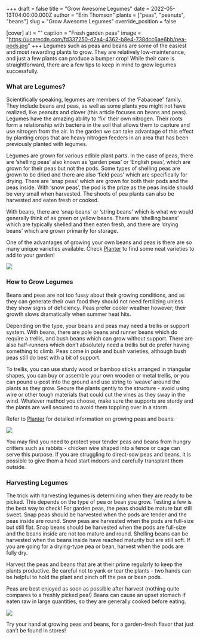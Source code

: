 +++
draft = false
title = "Grow Awesome Legumes"
date = 2022-05-13T04:00:00.000Z
author = "Erin Thomson"
plants = ["peas", "peanuts", "beans"]
slug = "Grow Awesome Legumes"
override_position = false

[cover]
alt = ""
caption = "Fresh garden peas"
image = "https://ucarecdn.com/fd337250-d2a4-4362-b8e4-738dcc6ae6bb/pea-pods.jpg"
+++
Legumes such as peas and beans are some of the easiest and most rewarding plants to grow. They are relatively low-maintenance, and just a few plants can produce a bumper crop! While their care is straightforward, there are a few tips to keep in mind to grow legumes successfully.

### What are Legumes?

Scientifically speaking, legumes are members of the ‘Fabaceae” family. They include beans and peas, as well as some plants you might not have realized, like peanuts and clover (this article focuses on beans and peas). Legumes have the amazing ability to ‘fix’ their own nitrogen. Their roots form a relationship with bacteria in the soil that allows them to capture and use nitrogen from the air. In the garden we can take advantage of this effect by planting crops that are heavy nitrogen feeders in an area that has been previously planted with legumes.

Legumes are grown for various edible plant parts. In the case of peas, there are ‘shelling peas’ also known as ‘garden peas’ or ‘English peas’, which are grown for their peas but not the pods. Some types of shelling peas are grown to be dried and there are also ‘field peas’ which are specifically for drying. There are ‘snap peas’ which are grown for both their pods and the peas inside. With ‘snow peas’, the pod is the prize as the peas inside should be very small when harvested. The shoots of pea plants can also be harvested and eaten fresh or cooked.

With beans, there are ‘snap beans’ or ‘string beans’ which is what we would generally think of as green or yellow beans. There are ‘shelling beans’ which are typically shelled and then eaten fresh, and there are ‘drying beans’ which are grown primarily for storage.

One of the advantages of growing your own beans and peas is there are so many unique varieties available. Check [Planter](https://planter.garden/) to find some neat varieties to add to your garden!

![](https://ucarecdn.com/b074def0-fc09-45bf-94d5-4e2afe70d7e3/beans-screenshot.jpg)

### How to Grow Legumes

Beans and peas are not too fussy about their growing conditions, and as they can generate their own food they should not need fertilizing unless they show signs of deficiency. Peas prefer cooler weather however; their growth slows dramatically when summer heat hits.

Depending on the type, your beans and peas may need a trellis or support system. With beans, there are pole beans and runner beans which do require a trellis, and bush beans which can grow without support. There are also half-runners which don’t absolutely need a trellis but do prefer having something to climb. Peas come in pole and bush varieties, although bush peas still do best with a bit of support.

To trellis, you can use sturdy wood or bamboo sticks arranged in triangular shapes, you can buy or assemble your own wooden or metal trellis, or you can pound u-post into the ground and use string to ‘weave’ around the plants as they grow. Secure the plants gently to the structure - avoid using wire or other tough materials that could cut the vines as they sway in the wind. Whatever method you choose, make sure the supports are sturdy and the plants are well secured to avoid them toppling over in a storm.

Refer to [Planter](https://planter.garden/) for detailed information on growing peas and beans:

![](https://ucarecdn.com/98581edf-51a8-4679-99ee-8d137c84336c/peas-screenshot.jpg)

You may find you need to protect your tender peas and beans from hungry critters such as rabbits - chicken wire shaped into a fence or cage can serve this purpose. If you are struggling to direct-sow peas and beans, it is possible to give them a head start indoors and carefully transplant them outside.

### Harvesting Legumes

The trick with harvesting legumes is determining when they are ready to be picked. This depends on the type of pea or bean you grow. Testing a few is the best way to check! For garden peas, the peas should be mature but still sweet. Snap peas should be harvested when the pods are tender and the peas inside are round. Snow peas are harvested when the pods are full-size but still flat. Snap beans should be harvested when the pods are full-size and the beans inside are not too mature and round. Shelling beans can be harvested when the beans inside have reached maturity but are still soft. If you are going for a drying-type pea or bean, harvest when the pods are fully dry.

Harvest the peas and beans that are at their prime regularly to keep the plants productive. Be careful not to yank or tear the plants - two hands can be helpful to hold the plant and pinch off the pea or bean pods.

Peas are best enjoyed as soon as possible after harvest (nothing quite compares to a freshly picked pea!) Beans can cause an upset stomach if eaten raw in large quantities, so they are generally cooked before eating.

![](https://ucarecdn.com/8be8150f-3044-476f-804e-75beb1e2eaac/green-beans.jpg)

Try your hand at growing peas and beans, for a garden-fresh flavor that just can’t be found in stores!
